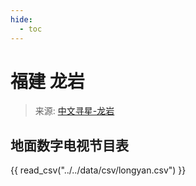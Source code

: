 ```yaml
---
hide:
  - toc
---
```


# 福建 龙岩

> 来源: [中文寻星-龙岩](http://dtmb.saoing.com/longyan.htm)

## 地面数字电视节目表

{{ read_csv("../../data/csv/longyan.csv") }}
